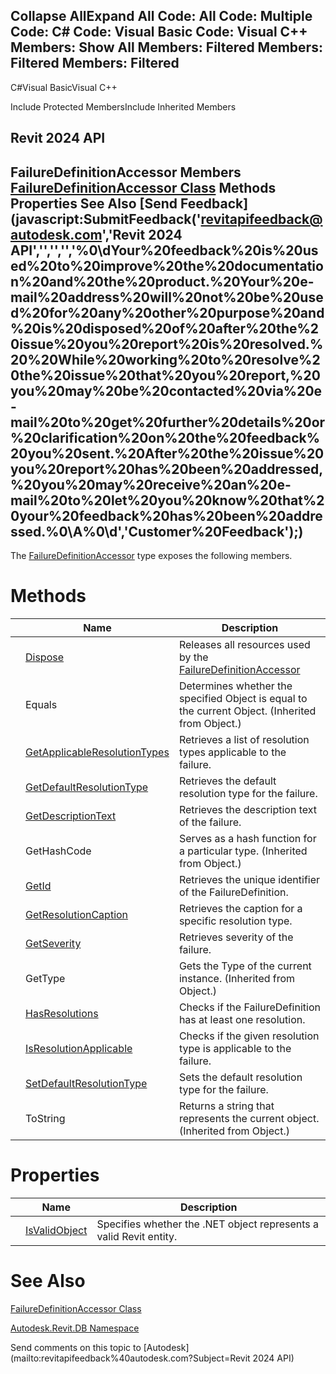 ﻿

Collapse AllExpand All Code: All Code: Multiple Code: C# Code: Visual Basic Code: Visual C++  Members: Show All Members: Filtered Members: Filtered Members: Filtered   
---  
  
C#Visual BasicVisual C++

Include Protected MembersInclude Inherited Members

Revit 2024 API  
---  
FailureDefinitionAccessor Members  
[FailureDefinitionAccessor Class](2abf9897-5ebf-a3bc-d40f-46632b0159fc.md) Methods Properties See Also [Send Feedback](javascript:SubmitFeedback\('revitapifeedback@autodesk.com','Revit 2024 API','','','','%0\\dYour%20feedback%20is%20used%20to%20improve%20the%20documentation%20and%20the%20product.%20Your%20e-mail%20address%20will%20not%20be%20used%20for%20any%20other%20purpose%20and%20is%20disposed%20of%20after%20the%20issue%20you%20report%20is%20resolved.%20%20While%20working%20to%20resolve%20the%20issue%20that%20you%20report,%20you%20may%20be%20contacted%20via%20e-mail%20to%20get%20further%20details%20or%20clarification%20on%20the%20feedback%20you%20sent.%20After%20the%20issue%20you%20report%20has%20been%20addressed,%20you%20may%20receive%20an%20e-mail%20to%20let%20you%20know%20that%20your%20feedback%20has%20been%20addressed.%0\\A%0\\d','Customer%20Feedback'\);)  
---  
  
The [FailureDefinitionAccessor](2abf9897-5ebf-a3bc-d40f-46632b0159fc.md) type exposes the following members.

# Methods

|  | Name | Description |
| --- | --- | --- |
|  | [Dispose](5767ff46-0c65-011e-9349-c83c1519c36b.md) | Releases all resources used by the [FailureDefinitionAccessor](2abf9897-5ebf-a3bc-d40f-46632b0159fc.md) |
|  | Equals | Determines whether the specified Object is equal to the current Object. (Inherited from Object.) |
|  | [GetApplicableResolutionTypes](6bcfac3c-c20f-b3b4-cacc-917f9691ab72.md) | Retrieves a list of resolution types applicable to the failure. |
|  | [GetDefaultResolutionType](c0e2677a-251b-8255-bb05-1af5670363cd.md) | Retrieves the default resolution type for the failure. |
|  | [GetDescriptionText](25df8b72-0a72-ddb8-212f-90eb3134ab10.md) | Retrieves the description text of the failure. |
|  | GetHashCode | Serves as a hash function for a particular type.  (Inherited from Object.) |
|  | [GetId](6df7bac4-6e17-a56f-138a-e225c3d2e4dd.md) | Retrieves the unique identifier of the FailureDefinition. |
|  | [GetResolutionCaption](2f446ef4-c568-8081-a33c-2bc0e6291484.md) | Retrieves the caption for a specific resolution type. |
|  | [GetSeverity](f8478f10-dd43-f4b7-3ed2-3daef25e548f.md) | Retrieves severity of the failure. |
|  | GetType | Gets the Type of the current instance. (Inherited from Object.) |
|  | [HasResolutions](24d152b0-47a3-bc4d-54bd-a13504f85841.md) | Checks if the FailureDefinition has at least one resolution. |
|  | [IsResolutionApplicable](602fa55c-4e41-b89b-89b2-7bab78a75a83.md) | Checks if the given resolution type is applicable to the failure. |
|  | [SetDefaultResolutionType](96ccbd45-3644-8fad-b739-d2be0c3e2641.md) | Sets the default resolution type for the failure. |
|  | ToString | Returns a string that represents the current object. (Inherited from Object.) |
  
# Properties

|  | Name | Description |
| --- | --- | --- |
|  | [IsValidObject](57b0bc46-4830-b7ba-e3d2-82b88cd2d070.md) | Specifies whether the .NET object represents a valid Revit entity. |
  
# See Also

[FailureDefinitionAccessor Class](2abf9897-5ebf-a3bc-d40f-46632b0159fc.md)

[Autodesk.Revit.DB Namespace](87546ba7-461b-c646-cbb1-2cb8f5bff8b2.md)

Send comments on this topic to [Autodesk](mailto:revitapifeedback%40autodesk.com?Subject=Revit 2024 API)